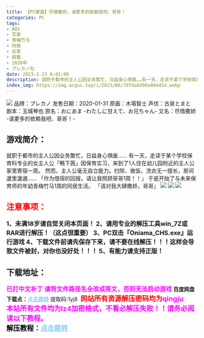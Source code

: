 ```yaml
---
title: 【PC硬盘】尽情撒娇，请更多的依赖我吧，哥哥！
categories: PC
tags:
- ADV
- 恋爱
- 青梅竹马
- 同居
- 后辈
- 甜蜜
- 2020年
- プレカノ社
date: 2023-2-23 8:01:00
description: 就职于都市的主人公因业务繁忙，日益身心惧废……有一天，走读于某个学校保育科专业的女主人公「鴨下茜」因保育实习，来到了1人住在幼儿园附近的主人公家里寄宿一周。然而，主人公毫无自立能力。扫除、做饭、洗衣无一擅长，房间邋里邋遢……「作为借宿的回报，请让我照顾哥哥1周！！」于是开始了与未来保育师的年幼青梅竹马1周的同居生活。「请对我大肆撒娇，哥哥」
index_img: https://img.acgus.top/i/2023/06/7dfda6d99a084454.webp
---
```

![](https://img.acgus.top/i/2023/06/7dfda6d99a084454.webp)
品牌：プレカノ
发售日期：2020-01-31
原画：木場智士
声优：古泉とまと
剧本：玉城琴也
原名：おにあま -わたしに甘えて、お兄ちゃん-
又名：尽情撒娇 -请更多的依赖我吧、哥哥！-

## 游戏简介：
就职于都市的主人公因业务繁忙，日益身心惧废……
有一天，走读于某个学校保育科专业的女主人公「鴨下茜」因保育实习，来到了1人住在幼儿园附近的主人公家里寄宿一周。
然而，主人公毫无自立能力。扫除、做饭、洗衣无一擅长，房间邋里邋遢……
「作为借宿的回报，请让我照顾哥哥1周！！」
于是开始了与未来保育师的年幼青梅竹马1周的同居生活。
「请对我大肆撒娇，哥哥」
![](https://img.acgus.top/i/2023/06/df0a9abbce084503.webp)
![](https://img.acgus.top/i/2023/06/e0c445dd97084500.webp)
![](https://img.acgus.top/i/2023/06/a9112d02c6084456.webp)





## <font color=#FF0000 >注意事项：</font>
<font size=3><b>1、未满18岁请自觉关闭本页面！
2、请用专业的解压工具win_7Z或RAR进行解压！（这点很重要）
3、PC双击『Oniama_CHS.exe』运行游戏
4、下载文件前请先保存下来，请不要在线解压！！！这样会导致文件被封，对你也没好处！！！
5、有能力请支持正版！</b></font>

## 下载地址：
<font color=#FF00FF size=3><b>已打中文补丁</b></font>
<font color=#FF00FF size=3>**请将文件路径名全改成英文，否则无法启动游戏**</font>
<b>百度网盘下载点：</b><a href="https://pan.baidu.com/s/1nDbrBQt2ANVJwx5D4Timrw?pwd=1yj8" style="color: #87CEEB;"><b>点击跳转</b></a> 提取码:1yj8
<a style="padding: 0" href="https://post.qingju.org/AD/"><img style="max-width:100%" src="https://img.acgus.top/i/2024/07/478f689b8021d8d499ab43d21acf137a.gif" alt=""></a>
<b><font color=#FF0000 size=4>网站所有资源解压密码均为</b></font><b><font color=#FF00FF size=4>qingju</font><font color=#FF0000 ></font></b><br><b><font color=#FF00FF size=4>本站所有文件均为lz4加密格式，不看必解压失败！！请务必阅读以下教程。</b></font><br><b><font color=#000 size=4>解压教程：</b><a href="https://post.qingju.org/tutorial/000/" style="color: #87CEEB;"><b>点击跳转</b></a>

